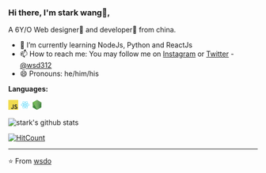 ### Hi there, I'm stark wang👦,
A 6Y/O Web designer🌈 and developer🎯 from china.
- 🌱 I’m currently learning NodeJs, Python and ReactJs
- 📫 How to reach me: You may follow me on [Instagram](https://instagram.com/wsd312) or [Twitter](https://twitter.com/wsd312) - [@wsd312](https://twitter.com/wsd312)
- 😄 Pronouns: he/him/his

**Languages:**  

<code><img height="20" src="https://raw.githubusercontent.com/github/explore/80688e429a7d4ef2fca1e82350fe8e3517d3494d/topics/javascript/javascript.png"></code>
<code><img height="20" src="https://raw.githubusercontent.com/github/explore/80688e429a7d4ef2fca1e82350fe8e3517d3494d/topics/react/react.png"></code>
<code><img height="20" src="https://raw.githubusercontent.com/github/explore/80688e429a7d4ef2fca1e82350fe8e3517d3494d/topics/nodejs/nodejs.png"></code>

![stark's github stats](https://github-readme-stats.vercel.app/api?username=wsdo&show_icons=true&hide=["issues"])

[![HitCount](http://hits.dwyl.com/wsdo/wsdo.svg)](http://hits.dwyl.com/wsdo/wsdo)

---
⭐️ From [wsdo](https://github.com/wsdo)
